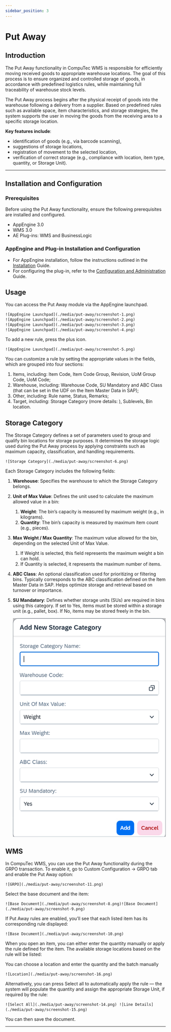 ```yaml
---
sidebar_position: 3
---
```


# Put Away

## Introduction

The Put Away functionality in CompuTec WMS is responsible for efficiently moving received goods to appropriate warehouse locations. The goal of this process is to ensure organized and controlled storage of goods, in accordance with predefined logistics rules, while maintaining full traceability of warehouse stock levels.

The Put Away process begins after the physical receipt of goods into the warehouse following a delivery from a supplier. Based on predefined rules such as available space, item characteristics, and storage strategies, the system supports the user in moving the goods from the receiving area to a specific storage location.

**Key features include**:

- identification of goods (e.g., via barcode scanning),
- suggestions of storage locations,
- registration of movement to the selected location,
- verification of correct storage (e.g., compliance with location, item type, quantity, or Storage Unit).

---

## Installation and Configuration

### Prerequisites

Before using the Put Away functionality, ensure the following prerequisites are installed and configured.

- AppEngine 3.0
- WMS 3.0
- AE Plug-ins: WMS and BusinessLogic

### AppEngine and Plug-in Installation and Configuration

- For AppEngine installation, follow the instructions outlined in the [Installation](https://learn.computec.one/docs/appengine/administrators-guide/configuration-and-administration/installation) Guide.
- For configuring the plug-in, refer to the [Configuration and Administration](https://learn.computec.one/docs/appengine/administrators-guide/configuration-and-administration/configuration) Guide.

## Usage

You can access the Put Away module via the AppEngine launchpad.

    ![AppEngine Launchpad](./media/put-away/screenshot-1.png)
    ![AppEngine Launchpad](./media/put-away/screenshot-2.png)
    ![AppEngine Launchpad](./media/put-away/screenshot-3.png)
    ![AppEngine Launchpad](./media/put-away/screenshot-4.png)

To add a new rule, press the plus icon.

    ![AppEngine Launchpad](./media/put-away/screenshot-5.png)

You can customize a rule by setting the appropriate values in the fields, which are grouped into four sections:

1. Items, including: Item Code, Item Code Group, Revision, UoM Group Code, UoM Code;
2. Warehouse, including: Warehouse Code, SU Mandatory and ABC Class (that can be set in the UDF on the Item Master Data in SAP);
3. Other, including: Rule name, Status, Remarks;
4. Target, including: Storage Category (more details: ), Sublevels, Bin location.

## Storage Category

The Storage Category defines a set of parameters used to group and qualify bin locations for storage purposes. It determines the storage logic used during the Put Away process by applying constraints such as maximum capacity, classification, and handling requirements.

    ![Storage Category](./media/put-away/screenshot-6.png)

Each Storage Category includes the following fields:

1. **Warehouse**: Specifies the warehouse to which the Storage Category belongs.
2. **Unit of Max Value**: Defines the unit used to calculate the maximum allowed value in a bin:
    1. **Weight**: The bin’s capacity is measured by maximum weight (e.g., in kilograms).
    2. **Quantity**: The bin’s capacity is measured by maximum item count (e.g., pieces).
3. **Max Weight / Max Quantity**: The maximum value allowed for the bin, depending on the selected Unit of Max Value.
    1. If Weight is selected, this field represents the maximum weight a bin can hold.
    2. If Quantity is selected, it represents the maximum number of items.
4. **ABC Class**: An optional classification used for prioritizing or filtering bins. Typically corresponds to the ABC classification defined on the Item Master Data in SAP. Helps optimize storage and retrieval based on turnover or importance.
5. **SU Mandatory**: Defines whether storage units (SUs) are required in bins using this category. If set to Yes, items must be stored within a storage unit (e.g., pallet, box). If No, items may be stored freely in the bin.

    ![SU Mandatory](./media/put-away/screenshot-7.png)

## WMS

In CompuTec WMS, you can use the Put Away functionality during the GRPO transaction.
To enable it, go to Custom Configuration → GRPO tab and enable the Put Away option:

    ![GRPO](./media/put-away/screenshot-11.png)

Select the base document and the item:

    ![Base Document](./media/put-away/screenshot-8.png)![Base Document](./media/put-away/screenshot-9.png)

If Put Away rules are enabled, you’ll see that each listed item has its corresponding rule displayed:

    ![Base Document](./media/put-away/screenshot-10.png)

When you open an item, you can either enter the quantity manually or apply the rule defined for the item. The available storage locations based on the rule will be listed:

You can choose a location and enter the quantity and the batch manually

    ![Location](./media/put-away/screenshot-16.png)

Alternatively, you can press Select all to automatically apply the rule — the system will populate the quantity and assign the appropriate Storage Unit, if required by the rule:

    ![Select All](./media/put-away/screenshot-14.png) ![Line Details](./media/put-away/screenshot-15.png)

You can then save the document.

---
